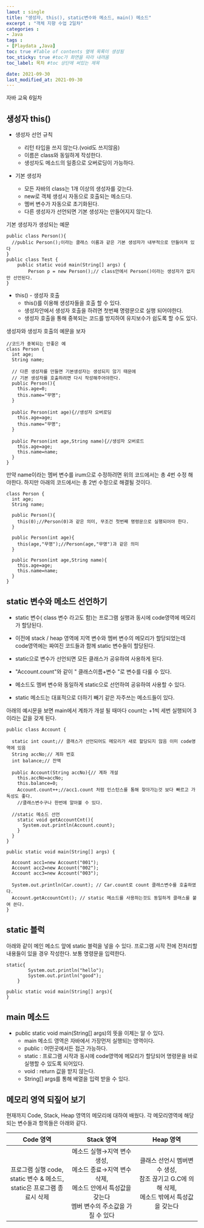 ```yaml
---
laout : single
title: "생성자, this(), static변수와 메소드, main() 메소드"
excerpt : "객체 지향 수업 2일차"
categories :
- Java
tags :
- [Playdata ,Java]
toc: true #Table of contents 옆에 목록이 생성됨
toc_sticky: true #toc가 화면을 따라 내려옴
toc_label: 목차 #toc 상단에 써있는 제목

date: 2021-09-30
last_modified_at: 2021-09-30
---
```

자바 교육 6일차

## 생성자 this()

- 생성자 선언 규칙
  - 리턴 타입을 쓰지 않는다.(void도 쓰지않음)
  - 이름은 class와 동일하게 작성한다.
  - 생성자도 메소드의 일종으로 오버로딩이 가능하다.

- 기본 생성자
  - 모든 자바의 class는 1개 이상의 생성자를 갖는다.
  - new로 객체 생성시 자동으로 호출되는 메소드다.
  - 멤버 변수가 자동으로 초기화된다.
  - 다른 생성자가 선언되면 기본 생성자는 만들어지지 않는다.

기본 생성자가 생성되는 예문
```
public class Person(){
  //public Person();이라는 클래스 이름과 같은 기본 생성자가 내부적으로 만들어져 있다
}
public class Test {
	public static void main(String[] args) {
		Person p = new Person();// class안에서 Person()이라는 생성자가 없지만 선언된다.
}
```

- this() - 생성자 호출
  - this()를 이용해 생성자들을 호출 할 수 있다.
  - 생성자안에서 생성자 호출을 하려면 첫번째 명령문으로 실행 되어야한다.
  - 생성자 호출을 통해 중복되는 코드를 방지하여 유지보수가 쉽도록 할 수도 있다.

생성자와 생성자 호출의 예문을 보자
```
//코드가 중복되는 안좋은 예
class Person {
  int age;
  String name;

  // 다른 생성자를 만들면 기본생성자는 생성되지 않기 때문에
  // 기본 생성자를 호출하려면 다시 작성해주어야한다.
  public Person(){
    this.age=0;
    this.name="무명";
  }

  public Person(int age){//생성자 오버로딩
    this.age=age;
    this.name="무명";
  }

  public Person(int age,String name){//생성자 오버로드
    this.age=age;
    this.name=name;
  }
}
```
만약 name이라는 멤버 변수를 irum으로 수정하려면 위의 코드에서는 총 4번 수정 해야한다.
하지만 아래의 코드에서는 총 2번 수정으로 해결될 것이다.
```
class Person {
  int age;
  String name;

  public Person(){
    this(0);//Person(0)과 같은 의미, 무조건 첫번째 명령문으로 실행되어야 한다.
  }

  public Person(int age){
    this(age,"무명");//Person(age,"무명")과 같은 의미
  }

  public Person(int age,String name){
    this.age=age;
    this.name=name;
  }
}
```

## static 변수와 메소드 선언하기

- static 변수( class 변수 라고도 함)는 프로그램 실행과 동시에 code영역에 메모리가 할당된다.
- 이전에 stack / heap 영역에 지역 변수와 멤버 변수의 메모리가 할당되었는데 code영역에는 짜여진 코드들과 함께 static 변수들이 할당된다.

- static으로 변수가 선언되면 모든 클래스가 공유하여 사용하게 된다.
- "Account.count"와 같이 " 클래스이름+변수 "로 변수를 다룰 수 있다.
- 메소드도 멤버 변수와 동일하게 static으로 선언하여 공유하여 사용할 수 있다.
- static 메소드는 대표적으로 더하기 빼기 같은 자주쓰는 메소드들이 있다.

아래의 예시문을 보면 main에서 계좌가 개설 될 때마다 count는 +1씩 세번 실행되어 3이라는 값을 갖게 된다.
```
public class Account {

  static int count;// 클래스가 선언되어도 메모리가 새로 할당되지 않음 이미 code영역에 있음
  String accNo;// 계좌 번호
  int balance;// 잔액

  public Account(String accNo){// 계좌 개설
  	this.accNo=accNo;
  	this.balance=0;
  	Account.count++;//acc1.count 처럼 인스턴스를 통해 찾아가는것 보다 빠르고 가독성도 좋다.
  	//클래스변수구나 한번에 알아볼 수 있다.

  //static 메소드 선언
    static void getAccountCnt(){
      System.out.println(Account.count);
    }
  }
}

public static void main(String[] args) {

  Account acc1=new Account("001");
  Account acc2=new Account("002");
  Account acc3=new Account("003");

  System.out.println(Car.count); // Car.count로 count 클래스변수를 호출하였다.
  Account.getAccountCnt(); // static 메소드를 사용하는것도 동일하게 클래스를 붙여 쓴다.
}
```

## static 블럭
아래와 같이 메인 메소드 앞에 static 블럭을 넣을 수 있다. 프로그램 시작 전에 전처리할 내용들이 있을 경우 작성한다. 보통 명령문을 입력한다.
```
static{
		System.out.println("hello");
		System.out.println("good");
	}

public static void main(String[] args){
}
```

## main 메소드
- public static void main(String[] args)의 뜻을 이제는 알 수 있다.
  - main 메소드 영역은 자바에서 가장먼저 실행되는 영역이다.
  - public : 어떤곳에서든 접근 가능하다.
  - static : 프로그램 시작과 동시에 code영역에 메모리가 할당되어 명령문을 바로 실행할 수 있도록 되어있다.
  - void : return 값을 받지 않는다.
  - String[] args를 통해 배열을 입력 받을 수 있다.

## 메모리 영역 되짚어 보기
현재까지 Code, Stack, Heap 영역의 메모리에 대하여 배웠다.
각 메모리영역에 해당되는 변수들과 항목들은 아래와 같다.

|Code 영역|Stack 영역|Heap 영역|
|:---:|:---:|:---:|
|프로그램 실행 code,<br>static 변수 & 메소드,<br>static은 프로그램 종료시 삭제|메소드 실행→지역 변수 생성,<br>메소드 종료→지역 변수 삭제,<br>메소드 안에서 특성값을 갖는다<br>멤버 변수의 주소값을 가질 수 있다 |클래스 선언시 멤버변수 생성,<br>참조 끊기고 G.C에 의해 삭제,<br>메소드 밖에서 특성값을 갖는다|
